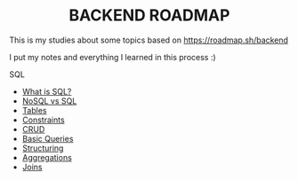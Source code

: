 
<h1 align="center"> BACKEND ROADMAP </h1>

This is my studies about some topics based on https://roadmap.sh/backend

I put my notes and everything I learned in this process :)

SQL
* [What is SQL?](SQL/what_is_sql.md)
* [NoSQL vs SQL](SQL/nosql_vs_sql.md)
* [Tables](SQL/tables.md)
* [Constraints](SQL/constraints.md)
* [CRUD](SQL/crud.md)
* [Basic Queries](SQL/basic_queries.md)
* [Structuring](SQL/structuring.md)
* [Aggregations](SQL/aggregations.md)
* [Joins](SQL/joins.md)
